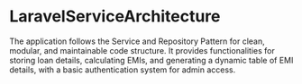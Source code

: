 # LaravelServiceArchitecture
The application follows the Service and Repository Pattern for clean, modular, and maintainable code structure. It provides functionalities for storing loan details, calculating EMIs, and generating a dynamic table of EMI details, with a basic authentication system for admin access.
